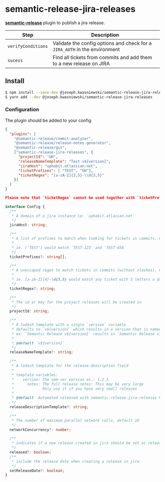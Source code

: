# semantic-release-jira-releases

[**semantic-release**](https://github.com/Kwasniewski/semantic-release-jira-releases) plugin to publish a jira release.


| Step               | Description                                                                                                                                   |
|--------------------|----------------------------------------------------------------------------|
| `verifyConditions` | Validate the config options and check for a `JIRA_AUTH` in the environment |
| `sucess`           | Find all tickets from commits and add them to a new release on JIRA        |

## Install

```bash
$ npm install --save-dev @joseph.kwasniewski/semantic-release-jira-releases
$ yarn add --dev @joseph.kwasniewski/semantic-release-jira-releases
```

### Configuration
The plugin should be added to your config
```json
{
  "plugins": [
    "@semantic-release/commit-analyzer",
    "@semantic-release/release-notes-generator",
    "@semantic-release/git",
    ["semantic-release-jira-releases", {
      "projectId": "UH",
      "releaseNameTemplate": "Test v${version}",
      "jiraHost": "uphabit.atlassian.net",
      "ticketPrefixes": [ "TEST", "UH"],
      "ticketRegex": "[a-zA-Z]{3,5}-\\d{3,5}"
    }]
  ]
}

Please note that `ticketRegex` cannot be used together with `ticketPrefixes`.
```
```typescript
interface Config {
  /**
   * A domain of a jira instance ie: `uphabit.atlasian.net`
   */
  jiraHost: string;

  /**
   * A list of prefixes to match when looking for tickets in commits. Cannot be used together with ticketRegex.
   *
   * ie. ['TEST'] would match `TEST-123` and `TEST-456`
   */
  ticketPrefixes?: string[];

  /**
   * A unescaped regex to match tickets in commits (without slashes). Cannot be used together with ticketPrefixes.
   *
   * ie. [a-zA-Z]{4}-\d{3,5} would match any ticket with 3 letters a dash and 3 to 5 numbers, such as `TEST-456`, `TEST-5643` and `TEST-56432`
   */
  ticketRegex?: string;

  /**
   * The id or key for the project releases will be created in
   */
  projectId: string;

  /**
   * A lodash template with a single `version` variable
   * defaults to `v${version}` which results in a version that is named like `v1.0.0`
   * ex: `Semantic Release v${version}` results in `Semantic Release v1.0.0`
   *
   * @default `v${version}`
   */
  releaseNameTemplate?: string;

  /**
   * A lodash template for the release.description field
   *
   * template variables:
   *    version: the sem-ver version ex.: 1.2.3
   *      notes: The full release notes: This may be very large
   *             Only use it if you have very small releases
   *
   * @default `Automated released with semantic-release-jira-releases https://git.io/JvAbj`
   */
  releaseDescriptionTemplate?: string;

  /**
   * The number of maximum parallel network calls, default 10
   */
  networkConcurrency?: number;

  /**
   * indicates if a new release created in jira should be set as released
   */
  released?: boolean;
  /**
   * include the release date when creating a release in jira
   */
  setReleaseDate?: boolean;
}
```
